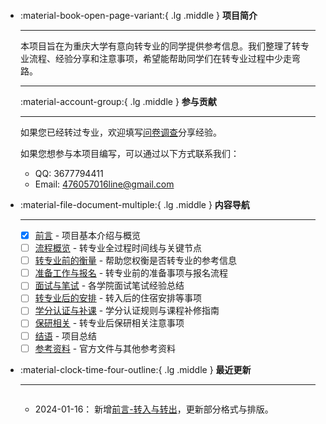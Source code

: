 <div class="grid cards" markdown>

-   :material-book-open-page-variant:{ .lg .middle } __项目简介__

    ---
    
    本项目旨在为重庆大学有意向转专业的同学提供参考信息。我们整理了转专业流程、经验分享和注意事项，希望能帮助同学们在转专业过程中少走弯路。

    ---
    
    :material-account-group:{ .lg .middle } __参与贡献__

    ---
    
    如果您已经转过专业，欢迎填写[问卷调查](https://wj.qq.com/s2/17324876/fe73/)分享经验。
    
    如果您想参与本项目编写，可以通过以下方式联系我们：
    
    - QQ: 3677794411
    - Email: 476057016line@gmail.com

-   :material-file-document-multiple:{ .lg .middle } __内容导航__

    ---

    - [x] [前言](1.%20前言.md) - 项目基本介绍与概览
    - [ ] [流程概览](2.%20流程概览.md) - 转专业全过程时间线与关键节点
    - [ ] [转专业前的衡量](3.%20转专业前的衡量.md) - 帮助您权衡是否转专业的参考信息
    - [ ] [准备工作与报名](4.%20报名与准备工作.md) - 转专业前的准备事项与报名流程
    - [ ] [面试与笔试](5.%20面试与笔试.md) - 各学院面试笔试经验总结
    - [ ] [转专业后的安排](6.%20转专业后的安排.md) - 转入后的住宿安排等事项
    - [ ] [学分认证与补课](7.%20学分认证与补课.md) - 学分认证规则与课程补修指南
    - [ ] [保研相关](8.%20保研.md) - 转专业后保研相关注意事项
    - [ ] [结语](9.%20结语.md) - 项目总结
    - [ ] [参考资料](10.%20参考资料.md) - 官方文件与其他参考资料

-   :material-clock-time-four-outline:{ .lg .middle } __最近更新__

    ---

    <div class="updates-container" markdown>
    
    - 2024-01-16：
        新增[前言-转入与转出](1.%20前言.md/#1_1)，更新部分格式与排版。
    
    
    </div>

</div>

<style>
.grid.cards {
    display: grid;
    grid-template-columns: repeat(auto-fit, minmax(300px, 1fr));
    gap: 1rem;
    margin: 1rem 0;
}
.grid.cards > * {
    border-radius: 0.5rem;
    box-shadow: var(--md-shadow-z1);
    padding: 1rem;
    transition: all 0.2s ease;
}
.grid.cards > *:hover {
    box-shadow: var(--md-shadow-z3);
    transform: translateY(-2px);
}
.middle {
    vertical-align: middle;
}
.lg {
    font-size: 2rem;
}
.updates-container {
    max-height: 300px;
    overflow-y: auto;
    padding-right: 0.5rem;
}
.updates-container .admonition {
    margin: 0.5rem 0;
}
.updates-container .admonition-title {
    display: none;
}
.updates-container p {
    margin: 0;
}
/* 自定义滚动条样式 */
.updates-container::-webkit-scrollbar {
    width: 6px;
}
.updates-container::-webkit-scrollbar-track {
    background: var(--md-default-bg-color);
}
.updates-container::-webkit-scrollbar-thumb {
    background: var(--md-default-fg-color--lighter);
    border-radius: 3px;
}
.updates-container::-webkit-scrollbar-thumb:hover {
    background: var(--md-default-fg-color--light);
}
</style>